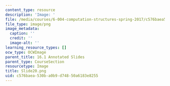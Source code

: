 ```yaml
---
content_type: resource
description: 'Image: '
file: /media/courses/6-004-computation-structures-spring-2017/c576baea530ba0b9d74850a6183e8255_Slide20.png
file_type: image/png
image_metadata:
  caption: ''
  credit: ''
  image-alt: ''
learning_resource_types: []
ocw_type: OCWImage
parent_title: 16.1 Annotated Slides
parent_type: CourseSection
resourcetype: Image
title: Slide20.png
uid: c576baea-530b-a0b9-d748-50a6183e8255
---
```


